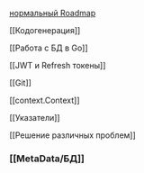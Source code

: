
[нормальный Roadmap](https://miro.com/app/board/uXjVL5-pYYQ=/)



[[Кодогенерация]]

[[Работа с БД в Go]]

[[JWT и Refresh токены]]

[[Git]]

[[context.Context]]

[[Указатели]]

[[Решение различных проблем]]


### [[MetaData/БД]]


